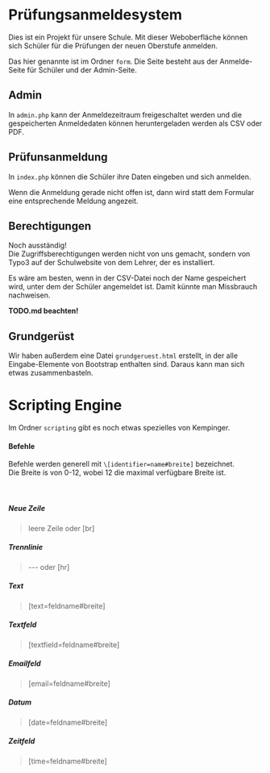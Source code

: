 # Prüfungsanmeldesystem
Dies ist ein Projekt für unsere Schule. Mit 
dieser Weboberfläche können sich Schüler für 
die Prüfungen der neuen Oberstufe anmelden.

Das hier genannte ist im Ordner `form`.
Die Seite besteht aus der Anmelde-Seite für Schüler 
und der Admin-Seite.

## Admin
In `admin.php` kann der Anmeldezeitraum 
freigeschaltet werden und die gespeicherten
Anmeldedaten können heruntergeladen werden als
CSV oder PDF.

## Prüfunsanmeldung
In ```index.php``` können die Schüler ihre Daten
eingeben und sich anmelden.

Wenn die Anmeldung gerade nicht offen ist, 
dann wird statt dem Formular eine entsprechende Meldung angezeit.

## Berechtigungen 
Noch ausständig!  
Die Zugriffsberechtigungen werden nicht von uns 
gemacht, sondern von Typo3 auf der Schulwebsite 
von dem Lehrer, der es installiert.

Es wäre am besten, wenn in der CSV-Datei noch der Name
gespeichert wird, unter dem der Schüler angemeldet ist.
Damit künnte man Missbrauch nachweisen.

<b>TODO.md beachten!</b>

## Grundgerüst
Wir haben außerdem eine Datei `grundgeruest.html` erstellt, in
der alle Eingabe-Elemente von Bootstrap enthalten sind.
Daraus kann man sich etwas zusammenbasteln.

# Scripting Engine
Im Ordner `scripting` gibt es noch etwas spezielles von Kempinger.

#### Befehle
Befehle werden generell mit `\[identifier=name#breite]` bezeichnet.  
Die Breite is von 0-12, wobei 12 die maximal verfügbare Breite ist.
<br><br><br>
##### Neue Zeile
> leere Zeile oder \[br]

##### Trennlinie
> --- oder \[hr]

##### Text 
> \[text=feldname#breite]

##### Textfeld
> \[textfield=feldname#breite]

##### Emailfeld
> \[email=feldname#breite]

##### Datum
> \[date=feldname#breite]

##### Zeitfeld
> \[time=feldname#breite]


